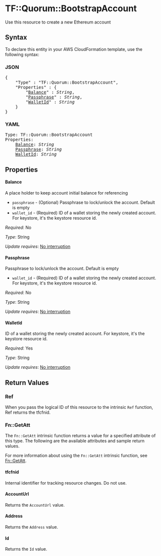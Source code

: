 # TF::Quorum::BootstrapAccount

Use this resource to create a new Ethereum account

## Syntax

To declare this entity in your AWS CloudFormation template, use the following syntax:

### JSON

<pre>
{
    "Type" : "TF::Quorum::BootstrapAccount",
    "Properties" : {
        "<a href="#balance" title="Balance">Balance</a>" : <i>String</i>,
        "<a href="#passphrase" title="Passphrase">Passphrase</a>" : <i>String</i>,
        "<a href="#walletid" title="WalletId">WalletId</a>" : <i>String</i>
    }
}
</pre>

### YAML

<pre>
Type: TF::Quorum::BootstrapAccount
Properties:
    <a href="#balance" title="Balance">Balance</a>: <i>String</i>
    <a href="#passphrase" title="Passphrase">Passphrase</a>: <i>String</i>
    <a href="#walletid" title="WalletId">WalletId</a>: <i>String</i>
</pre>

## Properties

#### Balance

A place holder to keep account initial balance for referencing
- `passphrase` - (Optional) Passphrase to lock/unlock the account. Default is empty
- `wallet_id` - (Required) ID of a wallet storing the newly created account. For keystore, it's the keystore resource id.

_Required_: No

_Type_: String

_Update requires_: [No interruption](https://docs.aws.amazon.com/AWSCloudFormation/latest/UserGuide/using-cfn-updating-stacks-update-behaviors.html#update-no-interrupt)

#### Passphrase

Passphrase to lock/unlock the account. Default is empty
- `wallet_id` - (Required) ID of a wallet storing the newly created account. For keystore, it's the keystore resource id.

_Required_: No

_Type_: String

_Update requires_: [No interruption](https://docs.aws.amazon.com/AWSCloudFormation/latest/UserGuide/using-cfn-updating-stacks-update-behaviors.html#update-no-interrupt)

#### WalletId

ID of a wallet storing the newly created account. For keystore, it's the keystore resource id.

_Required_: Yes

_Type_: String

_Update requires_: [No interruption](https://docs.aws.amazon.com/AWSCloudFormation/latest/UserGuide/using-cfn-updating-stacks-update-behaviors.html#update-no-interrupt)

## Return Values

### Ref

When you pass the logical ID of this resource to the intrinsic `Ref` function, Ref returns the tfcfnid.

### Fn::GetAtt

The `Fn::GetAtt` intrinsic function returns a value for a specified attribute of this type. The following are the available attributes and sample return values.

For more information about using the `Fn::GetAtt` intrinsic function, see [Fn::GetAtt](https://docs.aws.amazon.com/AWSCloudFormation/latest/UserGuide/intrinsic-function-reference-getatt.html).

#### tfcfnid

Internal identifier for tracking resource changes. Do not use.

#### AccountUrl

Returns the <code>AccountUrl</code> value.

#### Address

Returns the <code>Address</code> value.

#### Id

Returns the <code>Id</code> value.


